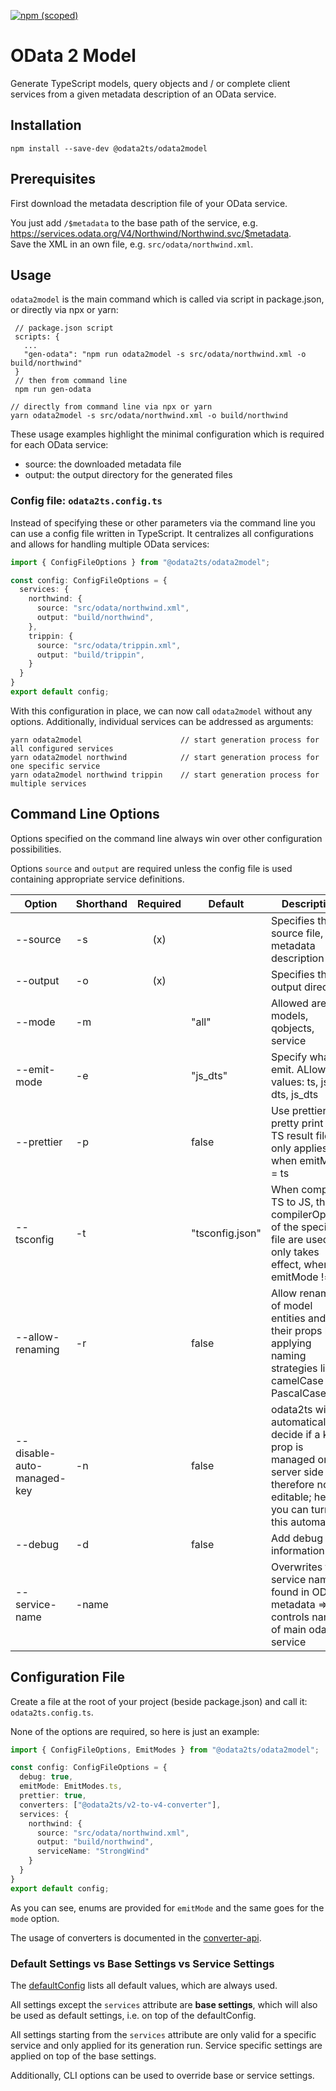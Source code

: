 [![npm (scoped)](https://img.shields.io/npm/v/@odata2ts/odata2model?style=for-the-badge)](https://www.npmjs.com/package/@odata2ts/odata2model)

# OData 2 Model

Generate TypeScript models, query objects and / or complete client services from a given metadata description of an OData service.

## Installation

```
npm install --save-dev @odata2ts/odata2model
```

## Prerequisites

First download the metadata description file of your OData service.

You just add `/$metadata` to the base path of the service, e.g. https://services.odata.org/V4/Northwind/Northwind.svc/$metadata.
<br/>Save the XML in an own file, e.g. `src/odata/northwind.xml`.

## Usage

`odata2model` is the main command which is called via script in package.json, or directly via npx or yarn:
```
 // package.json script
 scripts: {
   ...
   "gen-odata": "npm run odata2model -s src/odata/northwind.xml -o build/northwind"
 }
 // then from command line
 npm run gen-odata
```
```
// directly from command line via npx or yarn
yarn odata2model -s src/odata/northwind.xml -o build/northwind 
```
These usage examples highlight the minimal configuration which is required for each OData service:
- source: the downloaded metadata file
- output: the output directory for the generated files

### Config file: `odata2ts.config.ts`
Instead of specifying these or other parameters via the command line you can use a config file written in TypeScript.
It centralizes all configurations and allows for handling multiple OData services:
```ts
import { ConfigFileOptions } from "@odata2ts/odata2model";

const config: ConfigFileOptions = {
  services: {
    northwind: {
      source: "src/odata/northwind.xml",
      output: "build/northwind",
    },
    trippin: {
      source: "src/odata/trippin.xml",
      output: "build/trippin",
    }
  }
}
export default config;
```
With this configuration in place, we can now call `odata2model` without any options.
Additionally, individual services can be addressed as arguments:
```
yarn odata2model                      // start generation process for all configured services
yarn odata2model northwind            // start generation process for one specific service
yarn odata2model northwind trippin    // start generation process for multiple services
```

## Command Line Options
Options specified on the command line always win over other configuration possibilities.

Options `source` and `output` are required unless the config file is used 
containing appropriate service definitions.


| Option                     | Shorthand | Required | Default         | Description                                                                                                                                      |
|----------------------------|-----------|:--------:|-----------------|--------------------------------------------------------------------------------------------------------------------------------------------------|
| --source                   | -s        |   (x)    |                 | Specifies the source file, i.e. metadata description                                                                                             |
| --output                   | -o        |   (x)    |                 | Specifies the output directory                                                                                                                   |
| --mode                     | -m        |          | "all"           | Allowed are: all, models, qobjects, service                                                                                                      |
| --emit-mode                | -e        |          | "js_dts"        | Specify what to emit. ALlowed values: ts, js, dts, js_dts                                                                                        |
| --prettier                 | -p        |          | false           | Use prettier to pretty print the TS result files; only applies when emitMode = ts                                                                |
| --tsconfig                 | -t        |          | "tsconfig.json" | When compiling TS to JS, the compilerOptions of the specified file are used; only takes effect, when emitMode != ts                              |
| --allow-renaming           | -r        |          | false           | Allow renaming of model entities and their props by applying naming strategies like camelCase or PascalCase                                      |
| --disable-auto-managed-key | -n        |          | false           | odata2ts will automatically decide if a key prop is managed on the server side and therefore not editable; here you can turn off this automatism |
| --debug                    | -d        |          | false           | Add debug information                                                                                                                            |
| --service-name             | -name     |          |                 | Overwrites the service name found in OData metadata => controls name of main odata service                                                       |

## Configuration File

Create a file at the root of your project (beside package.json) 
and call it: `odata2ts.config.ts`.

None of the options are required, so here is just an example: 
```ts
import { ConfigFileOptions, EmitModes } from "@odata2ts/odata2model";

const config: ConfigFileOptions = {
  debug: true,
  emitMode: EmitModes.ts,
  prettier: true,
  converters: ["@odata2ts/v2-to-v4-converter"],
  services: {
    northwind: {
      source: "src/odata/northwind.xml",
      output: "build/northwind",
      serviceName: "StrongWind"
    }
  }
}
export default config;
```
As you can see, enums are provided for `emitMode` and the same goes for the `mode` option.

The usage of converters is documented in the [converter-api](../converter-api).


### Default Settings vs Base Settings vs Service Settings 
The [defaultConfig](src/defaultConfig.ts) lists all default values, which are always used.

All settings except the `services` attribute are **base settings**, which will also be used as default settings,
i.e. on top of the defaultConfig.

All settings starting from the `services` attribute are only valid for a specific service and only applied
for its generation run. Service specific settings are applied on top of the base settings.

Additionally, CLI options can be used to override base or service settings.

